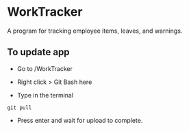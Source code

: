 # WorkTracker
A program for tracking employee items, leaves, and warnings.

## To update app
- Go to /WorkTracker
- Right click > Git Bash here

- Type in the terminal
```
git pull
```

- Press enter and wait for upload to complete.

